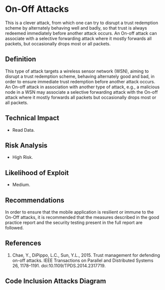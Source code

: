 # On-Off Attacks

This is a clever attack, from which one can try to disrupt a trust redemption scheme by alternately behaving well and badly, so that trust is always redeemed immediately before another attack occurs. An On-off attack can associate with a selective forwarding attack where it mostly forwards all packets, but occasionally drops most or all packets.

## Definition

 This type of attack targets a wireless sensor network (WSN), aiming to disrupt a trust redemption scheme, behaving alternately good and bad, in order to ensure immediate trust redemption before another attack occurs. An On-off attack in association with another type of attack, e.g., a malicious node in a WSN may associate a selective forwarding attack with the On-off attack where it mostly forwards all packets but occasionally drops most or all packets. 

 
## Technical Impact

* Read Data.

## Risk Analysis

  * High Risk.

## Likelihood of Exploit

  * Medium.

## Recommendations

In order to ensure that the mobile application is resilient or immune to the On-Off attacks, it is recommended that the measures described in the good practice report and the security testing present in the full report are followed.

## References
1. Chae, Y., DiPippo, L.C., Sun, Y.L., 2015. Trust management for defending on-off attacks. IEEE Transactions on Parallel and Distributed Systems 26, 1178–1191. doi:10.1109/TPDS.2014.2317719.

## Code Inclusion Attacks Diagram
